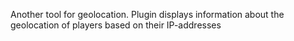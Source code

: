 Another tool for geolocation.
Plugin displays information about the geolocation of players based on their IP-addresses

